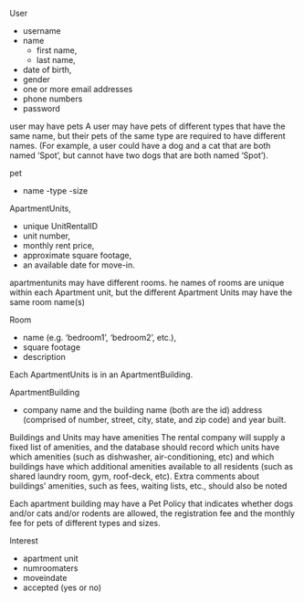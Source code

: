 

User
- username 
- name
    - first name, 
    - last name, 
- date of birth, 
- gender
- one or more email addresses
- phone numbers
- password


user may have pets
 A user may have pets of different types that have the same name, but their pets of 
the same type are required to have different names. (For example, a user could 
have a dog and a cat that are both named ‘Spot’, but cannot have two dogs that 
are both named ‘Spot’).


pet 
- name 
-type 
-size



ApartmentUnits, 
- unique UnitRentalID 
- unit number, 
- monthly rent price, 
- approximate square footage, 
- an available date for move-in.


apartmentunits may have different rooms. he names of rooms are unique within 
each Apartment unit, but the different Apartment Units may have the same room 
name(s)

Room
 - name (e.g. ‘bedroom1’, ‘bedroom2’, etc.), 
 - square footage 
 - description


 Each ApartmentUnits is in an  ApartmentBuilding.


 ApartmentBuilding
 - company name and the building name (both are the id)
 address  (comprised of number, street, city, state, and zip code) and year built.

Buildings and Units may have amenities  The rental company will supply a fixed 
list of amenities, and the database should record which units have which 
amenities (such as dishwasher, air-conditioning, etc) and which buildings have 
which additional amenities available to all residents (such as shared laundry 
room, gym, roof-deck, etc). Extra comments about buildings’ amenities, such as 
fees, waiting lists, etc., should also be noted

Each apartment building may have a Pet Policy that indicates whether 
dogs and/or cats and/or rodents are allowed, the registration fee and the monthly 
fee for pets of different types and sizes.

Interest
- apartment unit
- numroomaters
- moveindate
- accepted (yes or no)